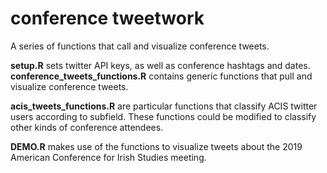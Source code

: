 # conference tweetwork
A series of functions that call and visualize conference tweets.

**setup.R** sets twitter API keys, as well as conference hashtags and dates.
**conference_tweets_functions.R** contains generic functions that pull and visualize conference tweets.


**acis_tweets_functions.R** are particular functions that classify ACIS twitter users according to subfield.  These functions could be modified to classify other kinds of conference attendees.

**DEMO.R** makes use of the functions to visualize tweets about the 2019 American Conference for Irish Studies meeting.
